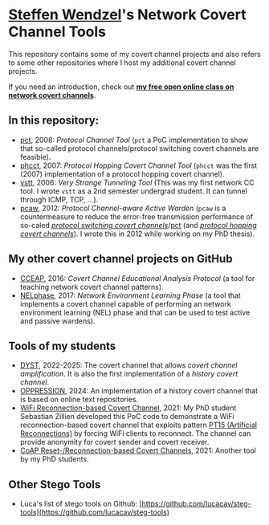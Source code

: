 # [Steffen Wendzel](https://www.wendzel.de)'s Network Covert Channel Tools

This repository contains some of my covert channel projects and also refers to some other repositories where I host my additional covert channel projects.

If you need an introduction, check out **[my free open online class on network covert channels](https://github.com/cdpxe/Network-Covert-Channels-A-University-level-Course/)**.

## In this repository:

- [pct](https://github.com/cdpxe/NetworkCovertChannels/tree/master/pct), 2008: *Protocol Channel Tool* (`pct` a PoC implementation to show that so-called protocol channels/protocol switching covert channels are feasible).
- [phcct](https://github.com/cdpxe/NetworkCovertChannels/tree/master/phcct), 2007: *Protocol Hopping Covert Channel Tool* (`phcct` was the first (2007) implementation of a protocol hopping covert channel).
- [vstt](https://github.com/cdpxe/NetworkCovertChannels/tree/master/vstt), 2006: *Very Strange Tunneling Tool* (This was my first network CC tool. I wrote `vstt` as a 2nd semester undergrad student. It can tunnel through ICMP, TCP, ...).
- [pcaw](https://github.com/cdpxe/NetworkCovertChannels/tree/master/pcaw), 2012: *Protocol Channel-aware Active Warden* (`pcaw` is a countermeasure to reduce the error-free transmission performance of so-caled *[protocol switching covert channels](https://www.computer.org/csdl/proceedings-article/lcn/2012/06423628/12OmNBC8AyY)*/[pct](https://github.com/cdpxe/NetworkCovertChannels/tree/master/pct) (and *[protocol hopping covert channels](https://github.com/cdpxe/NetworkCovertChannels/tree/master/phcct)*). I wrote this in 2012 while working on my PhD thesis).

## My other covert channel projects on GitHub

- [CCEAP](https://github.com/cdpxe/CCEAP), 2016: *Covert Channel Educational Analysis Protocol* (a tool for teaching network covert channel patterns).
- [NELphase](https://github.com/cdpxe/NELphase), 2017: *Network Environment Learning Phase* (a tool that implements a covert channel capable of performing an network environment learning (NEL) phase and that can be used to test active and passive wardens).

## Tools of my students

- [DYST](https://github.com/NIoSaT/DYST), 2022-2025: The covert channel that allows *covert channel amplification*. It is also the first implementation of a *history covert channel*.
- [OPPRESSION](https://github.com/Stego-Punk-Lab/OPPRESSION), 2024: An implementation of a history covert channel that is based on online text repositories.
- [WiFi Reconnection-based Covert Channel](https://github.com/NIoSaT/WiFi_Reconnection_CovertChannel), 2021: My PhD student Sebastian Zillien developed this PoC code to demonstrate a WiFi reconnection-based covert channel that exploits pattern [PT15 (Artificial Reconnections)](https://ih-patterns.blogspot.com/p/pt15-artificial-reconnections.html) by forcing WiFi clients to reconnect. The channel can provide anonymity for covert sender and covert receiver.
- [CoAP Reset-/Reconnection-based Covert Channels](https://github.com/NIoSaT/CoAP-Covert-Channels), 2021: Another tool by my PhD students.

## Other Stego Tools

- Luca's list of stego tools on Github: [https://github.com/lucacav/steg-tools](https://github.com/lucacav/steg-tools)

